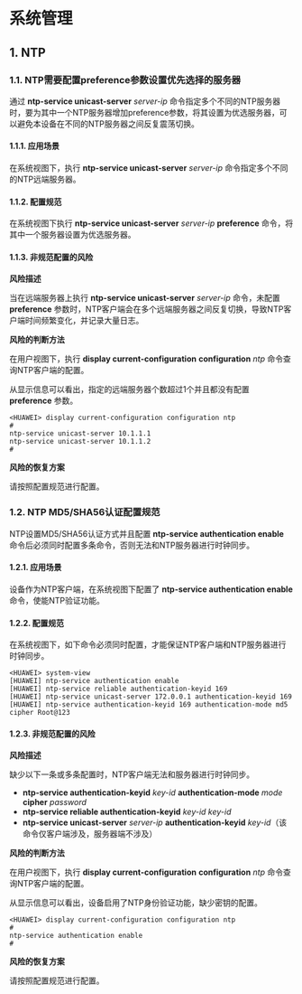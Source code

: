# 系统管理

## 1. NTP

### 1.1. NTP需要配置preference参数设置优先选择的服务器

通过 **ntp-service unicast-server** *server-ip* 命令指定多个不同的NTP服务器时，要为其中一个NTP服务器增加preference参数，将其设置为优选服务器，可以避免本设备在不同的NTP服务器之间反复震荡切换。

#### 1.1.1. 应用场景

在系统视图下，执行 **ntp-service unicast-server** *server-ip* 命令指定多个不同的NTP远端服务器。

#### 1.1.2. 配置规范

在系统视图下执行 **ntp-service unicast-server** *server-ip* **preference** 命令，将其中一个服务器设置为优选服务器。

#### 1.1.3. 非规范配置的风险

**风险描述**

当在远端服务器上执行 **ntp-service unicast-server** *server-ip* 命令，未配置 **preference** 参数时，NTP客户端会在多个远端服务器之间反复切换，导致NTP客户端时间频繁变化，并记录大量日志。

**风险的判断方法**

在用户视图下，执行 **display current-configuration** **configuration** *ntp* 命令查询NTP客户端的配置。

从显示信息可以看出，指定的远端服务器个数超过1个并且都没有配置 **preference** 参数。

```shell
<HUAWEI> display current-configuration configuration ntp
#
ntp-service unicast-server 10.1.1.1
ntp-service unicast-server 10.1.1.2
#
```

**风险的恢复方案**

请按照配置规范进行配置。

### 1.2. NTP MD5/SHA56认证配置规范

NTP设置MD5/SHA56认证方式并且配置 **ntp-service authentication enable** 命令后必须同时配置多条命令，否则无法和NTP服务器进行时钟同步。

#### 1.2.1. 应用场景

设备作为NTP客户端，在系统视图下配置了 **ntp-service authentication enable** 命令，使能NTP验证功能。

#### 1.2.2. 配置规范

在系统视图下，如下命令必须同时配置，才能保证NTP客户端和NTP服务器进行时钟同步。

```shell
<HUAWEI> system-view
[HUAWEI] ntp-service authentication enable 
[HUAWEI] ntp-service reliable authentication-keyid 169 
[HUAWEI] ntp-service unicast-server 172.0.0.1 authentication-keyid 169
[HUAWEI] ntp-service authentication-keyid 169 authentication-mode md5 cipher Root@123
```

#### 1.2.3. 非规范配置的风险

**风险描述**

缺少以下一条或多条配置时，NTP客户端无法和服务器进行时钟同步。

- **ntp-service authentication-keyid** *key-id* **authentication-mode** *mode* **cipher** *password*
- **ntp-service reliable authentication-keyid** *key-id* *key-id*
- **ntp-service unicast-server** *server-ip* **authentication-keyid** *key-id*（该命令仅客户端涉及，服务器端不涉及）

**风险的判断方法**

在用户视图下，执行 **display current-configuration** **configuration** *ntp* 命令查询NTP客户端的配置。

从显示信息可以看出，设备启用了NTP身份验证功能，缺少密钥的配置。

```shell
<HUAWEI> display current-configuration configuration ntp
#
ntp-service authentication enable
#
```

**风险的恢复方案**

请按照配置规范进行配置。


